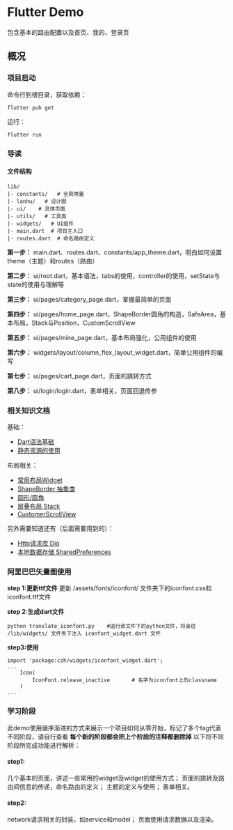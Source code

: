 # Flutter Demo

包含基本的路由配置以及首页、我的、登录页

## 概况


### 项目启动

命令行到根目录，获取依赖：

```
flutter pub get
```

运行：
```
flutter run
```



### 导读

#### 文件结构
```
lib/
|- constants/   # 全局常量
|- lanhu/   # 设计图
|- ui/    # 具体页面
|- utils/   # 工具类
|- widgets/   # UI组件
|- main.dart  # 项目主入口
|- routes.dart  # 命名路由定义
```

**第一步：**
main.dart、routes.dart、constants/app_theme.dart，明白如何设置theme（主题）和routes（路由）

**第二步：**
ui/root.dart，基本语法，tabs的使用，controller的使用，setState与state的使用与理解等

**第三步：**
ui/pages/category_page.dart，掌握最简单的页面

**第四步：**
ui/pages/home_page.dart，ShapeBorder圆角的构造，SafeArea，基本布局，Stack与Position，CustomScrollView

**第五步：**
ui/pages/mine_page.dart，基本布局强化，公用组件的使用

**第六步：**
widgets/layout/column_flex_layout_widget.dart，简单公用组件的编写

**第七步：**
ui/pages/cart_page.dart，页面的跳转方式

**第八步：**
ui/login/login.dart，表单相关，页面回退传参



### 相关知识文档

基础：

- [Dart语法基础](https://www.baidu.com/link?url=I51cAfZBBLCrl7neDMs6APjsqWNqANVREjBjW-HocXDQ4NNG3_RttW3P1P8tywsx&wd=&eqid=95293d4b00018ce7000000025d8c3485)
- [静态资源的使用](https://www.baidu.com/link?url=fqF9MTOY2JpDOBaw07rACcMVGCcTZugfL0ojbNHhtJdl52WTa9hHD6krHPAdFtrzdNGfIYj-H95dpALJGUmrbq&wd=&eqid=d1f7b50400042d80000000025d8c52fc)

布局相关：

- [常用布局Widget](https://www.jianshu.com/p/1836d8d23926)
- [ShapeBorder 抽象类](https://www.cnblogs.com/z45281625/p/10400631.html)
- [圆形/圆角](https://www.jianshu.com/p/b4085a1a5129)
- [层叠布局 Stack](https://www.jianshu.com/p/387d730cbe92)
- [CustomerScrollView](https://www.jianshu.com/p/ca79eb54a356)

另外需要知道还有（后面需要用到的）：

- [Http请求库 Dio](https://github.com/flutterchina/dio)
- [本地数据存储 SharedPreferences](https://www.jianshu.com/p/735b5684e900)



### 阿里巴巴矢量图使用

**step 1:更新ttf文件**
更新 /assets/fonts/iconfont/ 文件夹下的iconfont.css和iconfont.ttf文件

**step 2:生成dart文件**
```
python translate_iconfont.py    #运行该文件下的python文件，将会往 /lib/widgets/ 文件夹下注入 iconfont_widget.dart 文件
```

**step3:使用**
```
import 'package:czh/widgets/iconfont_widget.dart';
...
    Icon(
        IconFont.release_inactive       # 名字为iconfont上的classname
    )
...
```


### 学习阶段

此demo使用循序渐进的方式来展示一个项目如何从零开始，标记了多个tag代表不同阶段，请自行查看
**每个新的阶段都会把上个阶段的注释都删除掉**
以下将不同阶段所完成功能进行解析：

#### step1:
几个基本的页面，讲述一些常用的widget及widget的使用方式；
页面的跳转及路由间信息的传递，命名路由的定义；
主题的定义与使用；
表单相关。

#### step2:
network请求相关的封装，如service和model；
页面使用请求数据以及渲染。
